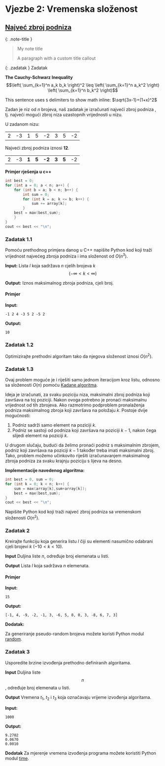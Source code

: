 # Vjezbe 2: Vremenska složenost

## [Najveć zbroj podniza](https://en.wikipedia.org/wiki/Maximum_subarray_problem)


{: .note-title }
> My note title
>
> A paragraph with a custom title callout


{: .zadatak }
Zadatak


**The Cauchy-Schwarz Inequality**
$$\left( \sum_{k=1}^n a_k b_k \right)^2 \leq \left( \sum_{k=1}^n a_k^2 \right) \left( \sum_{k=1}^n b_k^2 \right)$$

This sentence uses `$` delimiters to show math inline: $\sqrt{3x-1}+(1+x)^2$


Zadan je niz od $n$ brojeva, naš zadatak je izračunati najveći zbroj podniza , tj. najveći mogući zbroj niza uzastopnih vrijednosti u nizu.

U zadanom nizu:

|     |     |     |     |     |     |     |     |
| --- | --- | --- | --- | --- | --- | --- | --- |
| 2   | -3  | 1   | 5   | -2  | 3   | 5   | -2   |

Najveći zbroj podniza iznosi **12**.

|     |     |       |       |        |       |       |     |
| --- | --- | ----- | ----- | ------ | ----- | ----- | --- |
| 2   | -3  | **1** | **5** | **-2** | **3** | **5** | -2  |



**Primjer rješenja u c++**
```cpp
int best = 0;
for (int a = 0; a < n; a++) {
	for (int b = a; b < n; b++) {
		int sum = 0;
		for (int k = a; k <= b; k++) {
			sum += array[k];
		}
	best = max(best,sum);
	}
}
cout << best << "\n";
```

### Zadatak 1.1

Pomoću prethodnog primjera danog u C++ napišite Python kod koji traži vrijednost najvećeg zbroja podniza i ima složenost od $O(n^3)$.

**Input:**
Lista $l$ koja sadržava $n$ cjelih brojeva $k$ $$( -\infty < k < \infty)$$

**Output:**
Iznos maksimalnog zbroja podniza, cjeli broj.

#### Primjer

**Input:**
```
-1 2 4 -3 5 2 -5 2
```

**Output:**
```
10
```

### Zadatak 1.2

Optimizirajte prethodni algoritam tako da njegova složenost iznosi $O(n^2)$.


### Zadatak 1.3

Ovaj problem moguće je i riješiti samo jednom iteracijom kroz listu, odnosno sa složenosti $O(n)$ pomoću [Kadane algoritma](https://en.wikipedia.org/wiki/Joseph_Born_Kadane).

Ideja je izračunati, za svaku poziciju niza, maksimalni zbroj podniza koji završava na toj poziciji. Nakon ovoga potrebno je pronaći maksimalnu vrijednost od tih zbrojeva. Ako razmotrimo podproblem pronalaženja podniza maksimalnog zbroja koji završava na položaju $k$. Postoje dvije mogućnosti:
1. Podniz sadrži samo element na poziciji $k$.
2. Podniz se sastoji od podniza koji završava na poziciji $k-1$, nakon čega slijedi
element na poziciji $k$.

U drugom slučaju, budući da želimo pronaći podniz s maksimalnim zbrojem, podniz koji završava na poziciji $k-1$ također treba imati maksimalni zbroj. Tako, problem možemo učinkovito riješiti izračunavanjem maksimalnog zbroja podniza za svaku krajnju poziciju s lijeva na desno.

**Implementacije navedenog algoritma:**

```cpp
int best = 0, sum = 0;
for (int k = 0; k < n; k++) {
	sum = max(array[k],sum+array[k]);
	best = max(best,sum);
}
cout << best << "\n";
```

Napišite Python kod koji traži najveć zbroj podniza sa vremenskom složenosti $O(n^2)$.

### Zadatak 2

Kreirajte funkciju koja generira listu $l$ čiji su elementi nasumično odabrani cjeli brojevi $k$ $( - 10 < k < 10)$.



**Input**
Duljina liste $n$, određuje broj elemenata u listi.

**Output**
Lista $l$ koja sadržava $n$ elemenata.

#### Primjer

**Input:**
```
15
```

**Output:**
```
[-1, 4, -9, -2, -1, 3, -6, 5, 8, 0, 3, -8, 6, 7, 3]
```

**Dodatak:**

Za generiranje pseudo-random brojeva možete koristi Python modul [random](https://docs.python.org/3/library/random.html).

### Zadatak 3

Usporedite brzine izvođenja prethodno definiranih algoritama.

**Input**
Duljina liste $$n$$, određuje broj elemenata u listi.

**Output**
Vremena $t_1$, $t_2$ i $t_3$ koja označavaju vrijeme izvođenja algoritama.

**Input:**
```
1000
```

**Output:**
```
9.2702
0.0670
0.0010
```

**Dodatak**
Za mjerenje vremena izvođenja programa možete koristiti Python modul [time](https://docs.python.org/3/library/time.html).